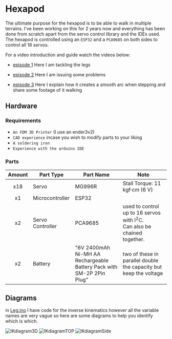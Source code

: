 # Hexapod

The ultimate purpose for the hexapod is to be able to walk in multiple terrains.
I've been working on this for 2 years now and everything has been done from scratch apart from the servo control library and the IDEs used.
The hexapod is controlled using an `ESP32` and a `PCA9685` on both sides to control all 18 servos.

For a video introduction and guide watch the videos below:
  - [episode 1](https://www.youtube.com/watch?v=Y2SkA0lwIdg)
    Here I am tackling the legs

  - [episode 2](https://www.youtube.com/watch?v=KBEews2-PPQ)
    Here I am issuing some problems
    
  - [episode 3](https://www.youtube.com/watch?v=KYlweOxck5U)
    Here I explain how it creates a smooth arc when stepping and share some footage of it walking

## Hardware
### Requirements
  - `An FDM 3D Printer` (I use an ender3v2)
  - `CAD experience` incase you wish to modify parts to your liking
  - `A soldering iron`
  - `Experience with the arduino IDE`
### Parts
  | Amount | Part Type  | Part Name | Note |
  |:---:| ---------- | --------- | ------- |
  | x18| Servo  | MG996R  | Stall Torque: 11 kgf·cm (6 V) |
  | x1 | Microcontroller  | ESP32 |     |
  | x2 | Servo Controller | PCA9685 | used to control up to 16 servos <br> with $\text{I}^2\text{C}$.<br>Can also be chained together. |
  | x2 | Battery | "6V 2400mAh Ni-MH AA Rechargeable<br> Battery Pack with SM-2P 2Pin Plug" |two of these in parallel double the capacity but keep the voltage|


## Diagrams

in [Leg.ino](https://github.com/marcuscw/Hexapod/blob/main/HexapodESP32/Leg.ino) I have code for the inverse kinematics however all the variable names are very vague so here are some diagrams to help you identify which is which.

![IKdiagram3D](https://user-images.githubusercontent.com/59029701/194750931-4ebb3173-77f8-49c2-b223-9b08e427c842.jpg)
![IKdiagramTOP](https://user-images.githubusercontent.com/59029701/194750799-57d6da29-e047-4dfb-b61f-939cb031b969.jpg)
![IKdiagramSide](https://user-images.githubusercontent.com/59029701/194750801-5e077e23-9713-4215-8c6d-226e757891e5.jpg)
